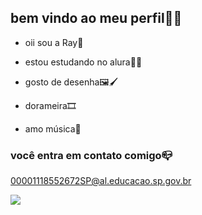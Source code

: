 ## bem vindo ao meu perfil🧚‍♀️

- oii sou a Ray🌻

- estou estudando no alura👩‍🎓
- gosto de desenha🖼️🖌️
- dorameira🎞️
- amo música🎵
### você entra  em contato comigo📪

00001118552672SP@al.educacao.sp.gov.br

![](https://media1.tenor.com/m/3R5YWJKZz7EAAAAd/eunwoo-cha.gif)
